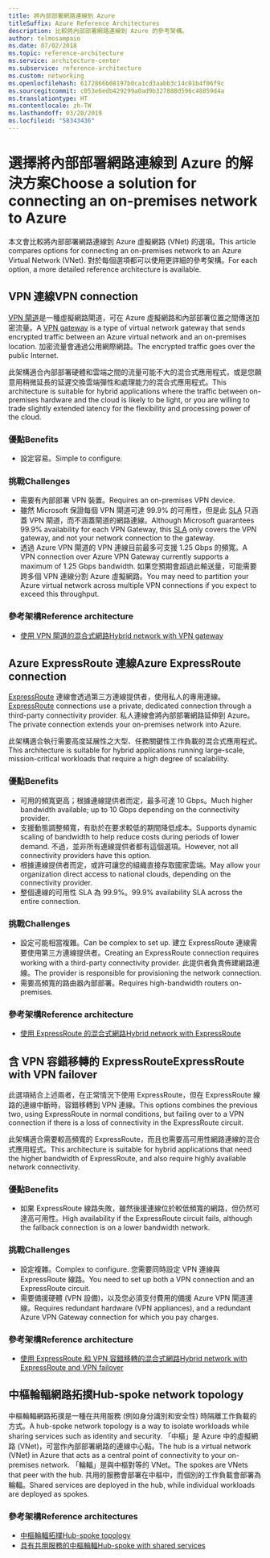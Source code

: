 ```yaml
---
title: 將內部部署網路連線到 Azure
titleSuffix: Azure Reference Architectures
description: 比較將內部部署網路連線到 Azure 的參考架構。
author: telmosampaio
ms.date: 07/02/2018
ms.topic: reference-architecture
ms.service: architecture-center
ms.subservice: reference-architecture
ms.custom: networking
ms.openlocfilehash: 6172866b08197b0ca1cd3aabb3c14c01b4f06f9c
ms.sourcegitcommit: c053e6edb429299a0ad9b327888d596c48859d4a
ms.translationtype: HT
ms.contentlocale: zh-TW
ms.lasthandoff: 03/20/2019
ms.locfileid: "58343436"
---
```

# <a name="choose-a-solution-for-connecting-an-on-premises-network-to-azure"></a><span data-ttu-id="c86ab-103">選擇將內部部署網路連線到 Azure 的解決方案</span><span class="sxs-lookup"><span data-stu-id="c86ab-103">Choose a solution for connecting an on-premises network to Azure</span></span>

<span data-ttu-id="c86ab-104">本文會比較將內部部署網路連線到 Azure 虛擬網路 (VNet) 的選項。</span><span class="sxs-lookup"><span data-stu-id="c86ab-104">This article compares options for connecting an on-premises network to an Azure Virtual Network (VNet).</span></span> <span data-ttu-id="c86ab-105">對於每個選項都可以使用更詳細的參考架構。</span><span class="sxs-lookup"><span data-stu-id="c86ab-105">For each option, a more detailed reference architecture is available.</span></span>

## <a name="vpn-connection"></a><span data-ttu-id="c86ab-106">VPN 連線</span><span class="sxs-lookup"><span data-stu-id="c86ab-106">VPN connection</span></span>

<span data-ttu-id="c86ab-107">[VPN 閘道](/azure/vpn-gateway/vpn-gateway-about-vpngateways)是一種虛擬網路閘道，可在 Azure 虛擬網路和內部部署位置之間傳送加密流量。</span><span class="sxs-lookup"><span data-stu-id="c86ab-107">A [VPN gateway](/azure/vpn-gateway/vpn-gateway-about-vpngateways) is a type of virtual network gateway that sends encrypted traffic between an Azure virtual network and an on-premises location.</span></span> <span data-ttu-id="c86ab-108">加密流量會通過公用網際網路。</span><span class="sxs-lookup"><span data-stu-id="c86ab-108">The encrypted traffic goes over the public Internet.</span></span>

<span data-ttu-id="c86ab-109">此架構適合內部部署硬體和雲端之間的流量可能不大的混合式應用程式，或是您願意用稍微延長的延遲交換雲端彈性和處理能力的混合式應用程式。</span><span class="sxs-lookup"><span data-stu-id="c86ab-109">This architecture is suitable for hybrid applications where the traffic between on-premises hardware and the cloud is likely to be light, or you are willing to trade slightly extended latency for the flexibility and processing power of the cloud.</span></span>

### <a name="benefits"></a><span data-ttu-id="c86ab-110">優點</span><span class="sxs-lookup"><span data-stu-id="c86ab-110">Benefits</span></span>

- <span data-ttu-id="c86ab-111">設定容易。</span><span class="sxs-lookup"><span data-stu-id="c86ab-111">Simple to configure.</span></span>

### <a name="challenges"></a><span data-ttu-id="c86ab-112">挑戰</span><span class="sxs-lookup"><span data-stu-id="c86ab-112">Challenges</span></span>

- <span data-ttu-id="c86ab-113">需要有內部部署 VPN 裝置。</span><span class="sxs-lookup"><span data-stu-id="c86ab-113">Requires an on-premises VPN device.</span></span>
- <span data-ttu-id="c86ab-114">雖然 Microsoft 保證每個 VPN 閘道可達 99.9% 的可用性，但是此 [SLA](https://azure.microsoft.com/support/legal/sla/vpn-gateway/) 只涵蓋 VPN 閘道，而不涵蓋閘道的網路連線。</span><span class="sxs-lookup"><span data-stu-id="c86ab-114">Although Microsoft guarantees 99.9% availability for each VPN Gateway, this [SLA](https://azure.microsoft.com/support/legal/sla/vpn-gateway/) only covers the VPN gateway, and not your network connection to the gateway.</span></span>
- <span data-ttu-id="c86ab-115">透過 Azure VPN 閘道的 VPN 連線目前最多可支援 1.25 Gbps 的頻寬。</span><span class="sxs-lookup"><span data-stu-id="c86ab-115">A VPN connection over Azure VPN Gateway currently supports a maximum of 1.25 Gbps bandwidth.</span></span> <span data-ttu-id="c86ab-116">如果您預期會超過此輸送量，可能需要跨多個 VPN 連線分割 Azure 虛擬網路。</span><span class="sxs-lookup"><span data-stu-id="c86ab-116">You may need to partition your Azure virtual network across multiple VPN connections if you expect to exceed this throughput.</span></span>

### <a name="reference-architecture"></a><span data-ttu-id="c86ab-117">參考架構</span><span class="sxs-lookup"><span data-stu-id="c86ab-117">Reference architecture</span></span>

- [<span data-ttu-id="c86ab-118">使用 VPN 閘道的混合式網路</span><span class="sxs-lookup"><span data-stu-id="c86ab-118">Hybrid network with VPN gateway</span></span>](./vpn.md)

<!-- markdownlint-disable MD024 -->

## <a name="azure-expressroute-connection"></a><span data-ttu-id="c86ab-119">Azure ExpressRoute 連線</span><span class="sxs-lookup"><span data-stu-id="c86ab-119">Azure ExpressRoute connection</span></span>

<span data-ttu-id="c86ab-120">[ExpressRoute](/azure/expressroute/) 連線會透過第三方連線提供者，使用私人的專用連線。</span><span class="sxs-lookup"><span data-stu-id="c86ab-120">[ExpressRoute](/azure/expressroute/) connections use a private, dedicated connection through a third-party connectivity provider.</span></span> <span data-ttu-id="c86ab-121">私人連線會將內部部署網路延伸到 Azure。</span><span class="sxs-lookup"><span data-stu-id="c86ab-121">The private connection extends your on-premises network into Azure.</span></span>

<span data-ttu-id="c86ab-122">此架構適合執行需要高度延展性之大型、任務關鍵性工作負載的混合式應用程式。</span><span class="sxs-lookup"><span data-stu-id="c86ab-122">This architecture is suitable for hybrid applications running large-scale, mission-critical workloads that require a high degree of scalability.</span></span>

### <a name="benefits"></a><span data-ttu-id="c86ab-123">優點</span><span class="sxs-lookup"><span data-stu-id="c86ab-123">Benefits</span></span>

- <span data-ttu-id="c86ab-124">可用的頻寬更高；根據連線提供者而定，最多可達 10 Gbps。</span><span class="sxs-lookup"><span data-stu-id="c86ab-124">Much higher bandwidth available; up to 10 Gbps depending on the connectivity provider.</span></span>
- <span data-ttu-id="c86ab-125">支援動態調整頻寬，有助於在要求較低的期間降低成本。</span><span class="sxs-lookup"><span data-stu-id="c86ab-125">Supports dynamic scaling of bandwidth to help reduce costs during periods of lower demand.</span></span> <span data-ttu-id="c86ab-126">不過，並非所有連線提供者都有這個選項。</span><span class="sxs-lookup"><span data-stu-id="c86ab-126">However, not all connectivity providers have this option.</span></span>
- <span data-ttu-id="c86ab-127">根據連線提供者而定，或許可讓您的組織直接存取國家雲端。</span><span class="sxs-lookup"><span data-stu-id="c86ab-127">May allow your organization direct access to national clouds, depending on the connectivity provider.</span></span>
- <span data-ttu-id="c86ab-128">整個連線的可用性 SLA 為 99.9%。</span><span class="sxs-lookup"><span data-stu-id="c86ab-128">99.9% availability SLA across the entire connection.</span></span>

### <a name="challenges"></a><span data-ttu-id="c86ab-129">挑戰</span><span class="sxs-lookup"><span data-stu-id="c86ab-129">Challenges</span></span>

- <span data-ttu-id="c86ab-130">設定可能相當複雜。</span><span class="sxs-lookup"><span data-stu-id="c86ab-130">Can be complex to set up.</span></span> <span data-ttu-id="c86ab-131">建立 ExpressRoute 連線需要使用第三方連線提供者。</span><span class="sxs-lookup"><span data-stu-id="c86ab-131">Creating an ExpressRoute connection requires working with a third-party connectivity provider.</span></span> <span data-ttu-id="c86ab-132">此提供者負責佈建網路連線。</span><span class="sxs-lookup"><span data-stu-id="c86ab-132">The provider is responsible for provisioning the network connection.</span></span>
- <span data-ttu-id="c86ab-133">需要高頻寬的路由器內部部署。</span><span class="sxs-lookup"><span data-stu-id="c86ab-133">Requires high-bandwidth routers on-premises.</span></span>

### <a name="reference-architecture"></a><span data-ttu-id="c86ab-134">參考架構</span><span class="sxs-lookup"><span data-stu-id="c86ab-134">Reference architecture</span></span>

- [<span data-ttu-id="c86ab-135">使用 ExpressRoute 的混合式網路</span><span class="sxs-lookup"><span data-stu-id="c86ab-135">Hybrid network with ExpressRoute</span></span>](./expressroute.md)

## <a name="expressroute-with-vpn-failover"></a><span data-ttu-id="c86ab-136">含 VPN 容錯移轉的 ExpressRoute</span><span class="sxs-lookup"><span data-stu-id="c86ab-136">ExpressRoute with VPN failover</span></span>

<span data-ttu-id="c86ab-137">此選項結合上述兩者，在正常情況下使用 ExpressRoute，但在 ExpressRoute 線路的連線中斷時，容錯移轉到 VPN 連線。</span><span class="sxs-lookup"><span data-stu-id="c86ab-137">This options combines the previous two, using ExpressRoute in normal conditions, but failing over to a VPN connection if there is a loss of connectivity in the ExpressRoute circuit.</span></span>

<span data-ttu-id="c86ab-138">此架構適合需要較高頻寬的 ExpressRoute，而且也需要高可用性網路連線的混合式應用程式。</span><span class="sxs-lookup"><span data-stu-id="c86ab-138">This architecture is suitable for hybrid applications that need the higher bandwidth of ExpressRoute, and also require highly available network connectivity.</span></span>

### <a name="benefits"></a><span data-ttu-id="c86ab-139">優點</span><span class="sxs-lookup"><span data-stu-id="c86ab-139">Benefits</span></span>

- <span data-ttu-id="c86ab-140">如果 ExpressRoute 線路失敗，雖然後援連線位於較低頻寬的網路，但仍然可達高可用性。</span><span class="sxs-lookup"><span data-stu-id="c86ab-140">High availability if the ExpressRoute circuit fails, although the fallback connection is on a lower bandwidth network.</span></span>

### <a name="challenges"></a><span data-ttu-id="c86ab-141">挑戰</span><span class="sxs-lookup"><span data-stu-id="c86ab-141">Challenges</span></span>

- <span data-ttu-id="c86ab-142">設定複雜。</span><span class="sxs-lookup"><span data-stu-id="c86ab-142">Complex to configure.</span></span> <span data-ttu-id="c86ab-143">您需要同時設定 VPN 連線與 ExpressRoute 線路。</span><span class="sxs-lookup"><span data-stu-id="c86ab-143">You need to set up both a VPN connection and an ExpressRoute circuit.</span></span>
- <span data-ttu-id="c86ab-144">需要備援硬體 (VPN 設備)，以及您必須支付費用的備援 Azure VPN 閘道連線。</span><span class="sxs-lookup"><span data-stu-id="c86ab-144">Requires redundant hardware (VPN appliances), and a redundant Azure VPN Gateway connection for which you pay charges.</span></span>

### <a name="reference-architecture"></a><span data-ttu-id="c86ab-145">參考架構</span><span class="sxs-lookup"><span data-stu-id="c86ab-145">Reference architecture</span></span>

- [<span data-ttu-id="c86ab-146">使用 ExpressRoute 和 VPN 容錯移轉的混合式網路</span><span class="sxs-lookup"><span data-stu-id="c86ab-146">Hybrid network with ExpressRoute and VPN failover</span></span>](./expressroute-vpn-failover.md)

<!-- markdownlint-disable MD024 -->

## <a name="hub-spoke-network-topology"></a><span data-ttu-id="c86ab-147">中樞輪輻網路拓撲</span><span class="sxs-lookup"><span data-stu-id="c86ab-147">Hub-spoke network topology</span></span>

<span data-ttu-id="c86ab-148">中樞輪輻網路拓撲是一種在共用服務 (例如身分識別和安全性) 時隔離工作負載的方式。</span><span class="sxs-lookup"><span data-stu-id="c86ab-148">A hub-spoke network topology is a way to isolate workloads while sharing services such as identity and security.</span></span> <span data-ttu-id="c86ab-149">「中樞」是 Azure 中的虛擬網路 (VNet)，可當作內部部署網路的連線中心點。</span><span class="sxs-lookup"><span data-stu-id="c86ab-149">The hub is a virtual network (VNet) in Azure that acts as a central point of connectivity to your on-premises network.</span></span> <span data-ttu-id="c86ab-150">「輪輻」是與中樞對等的 VNet。</span><span class="sxs-lookup"><span data-stu-id="c86ab-150">The spokes are VNets that peer with the hub.</span></span> <span data-ttu-id="c86ab-151">共用的服務會部署在中樞中，而個別的工作負載會部署為輪輻。</span><span class="sxs-lookup"><span data-stu-id="c86ab-151">Shared services are deployed in the hub, while individual workloads are deployed as spokes.</span></span>

### <a name="reference-architectures"></a><span data-ttu-id="c86ab-152">參考架構</span><span class="sxs-lookup"><span data-stu-id="c86ab-152">Reference architectures</span></span>

- [<span data-ttu-id="c86ab-153">中樞輪輻拓撲</span><span class="sxs-lookup"><span data-stu-id="c86ab-153">Hub-spoke topology</span></span>](./hub-spoke.md)
- [<span data-ttu-id="c86ab-154">具有共用服務的中樞輪輻</span><span class="sxs-lookup"><span data-stu-id="c86ab-154">Hub-spoke with shared services</span></span>](./shared-services.md)
